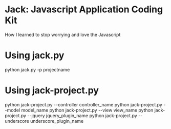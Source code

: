 # Jack: Javascript Application Coding Kit
How I learned to stop worrying and love the Javascript

# Using jack.py
python jack.py -p projectname

# Using jack-project.py
python jack-project.py --controller controller_name
python jack-project.py --model model_name
python jack-project.py --view view_name
python jack-project.py --jquery jquery_plugin_name
python jack-project.py --underscore underscore_plugin_name
